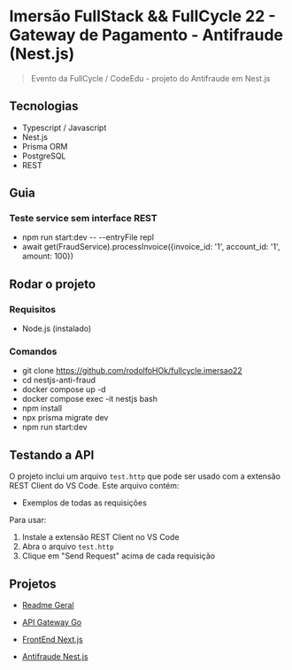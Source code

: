 # Imersão FullStack && FullCycle 22 - Gateway de Pagamento - Antifraude (Nest.js)

> Evento da FullCycle / CodeEdu - projeto do Antifraude em Nest.js

## Tecnologias

- Typescript / Javascript
- Nest.js
- Prisma ORM
- PostgreSQL
- REST

## Guia

### Teste service sem interface REST

- npm run start:dev -- --entryFile repl
- await get(FraudService).processInvoice({invoice_id: '1', account_id: '1', amount: 100})

## Rodar o projeto

### Requisitos

- Node.js (instalado)

### Comandos

- git clone https://github.com/rodolfoHOk/fullcycle.imersao22
- cd nestjs-anti-fraud
- docker compose up -d
- docker compose exec -it nestjs bash
- npm install
- npx prisma migrate dev
- npm run start:dev

## Testando a API

O projeto inclui um arquivo `test.http` que pode ser usado com a extensão REST Client do VS Code. Este arquivo contém:

- Exemplos de todas as requisições

Para usar:

1. Instale a extensão REST Client no VS Code
2. Abra o arquivo `test.http`
3. Clique em "Send Request" acima de cada requisição

## Projetos

- [Readme Geral](../README.md)

- [API Gateway Go](../go-gateway-api/README.md)

- [FrontEnd Next.js](../nextjs-frontend/README.md)

- [Antifraude Nest.js](#imersão-fullstack--fullcycle-22---gateway-de-pagamento---antifraude-nestjs)
